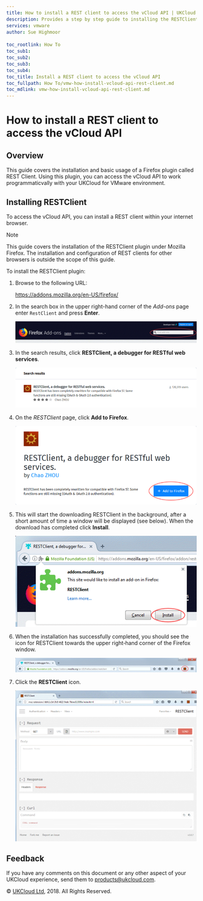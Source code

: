 ```yaml
---
title: How to install a REST client to access the vCloud API | UKCloud Ltd
description: Provides a step by step guide to installing the RESTClient in Mozilla Firefox so that you can access the vCloud API
services: vmware
author: Sue Highmoor

toc_rootlink: How To
toc_sub1:
toc_sub2:
toc_sub3:
toc_sub4:
toc_title: Install a REST client to access the vCloud API
toc_fullpath: How To/vmw-how-install-vcloud-api-rest-client.md
toc_mdlink: vmw-how-install-vcloud-api-rest-client.md
---
```


# How to install a REST client to access the vCloud API

## Overview

This guide covers the installation and basic usage of a Firefox plugin called REST Client. Using this plugin, you can access the vCloud API to work programmaticvally with your UKCloud for VMware environment.

## Installing RESTClient

To access the vCloud API, you can install a REST client within your internet browser.

> [!NOTE]
> This guide covers the installation of the RESTClient plugin under Mozilla Firefox. The installation and configuration of REST clients for other browsers is outside the scope of this guide.

To install the RESTClient plugin:

1. Browse to the following URL:

    <https://addons.mozilla.org/en-US/firefox/>

2. In the search box in the upper right-hand corner of the *Add-ons* page enter `RestClient` and press **Enter**.

    ![Search field in Firefox Add-ons page](images/vmw-firefox-find-add-ons.png)

3. In the search results, click **RESTClient, a debugger for RESTful web services**.

    ![Search results for RestClient](images/vmw-firefox-results-restclient.png)

4. On the *RESTClient* page, click **Add to Firefox**.

    ![RESTClient page](images/vmw-firefox-restclient-add.png)

5. This will start the downloading RESTClient in the background, after a short amount of time a window will be displayed (see below). When the download has completed click **Install**.

    ![Install RESTClient](images/vmw-firefox-restclient-install.png)

6. When the installation has successfully completed, you should see the icon for RESTClient towards the upper right‑hand corner of the Firefox window.

    ![RESTClient icon](images/vmw-firefox-restclient-icon.png)

7. Click the **RESTClient** icon.

    ![RESTClient](images/vmw-firefox-restclient.png)

## Feedback

If you have any comments on this document or any other aspect of your UKCloud experience, send them to <products@ukcloud.com>.

&copy; [UKCloud Ltd](http://ukcloud.com), 2018. All Rights Reserved.